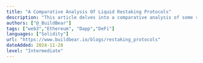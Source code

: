 ```yaml
---
title: "A Comparative Analysis Of Liquid Restaking Protocols"
description: "This article delves into a comparative analysis of some restaking protocols such as Eigen Layer, Symbiotics, and Karak, exploring the implications for the blockchain ecosystem. But before that, let's first explore key concepts such as staking, liquid staking, and restaking."
authors: ["@_BuildBear"]
tags: ["web3","Ethereum", "Dapp","DeFi"]
languages: ["Solidity"]
url: "https://www.buildbear.io/blogs/restaking_protocols"
dateAdded: 2024-11-28
level: "Intermediate"
---
```


